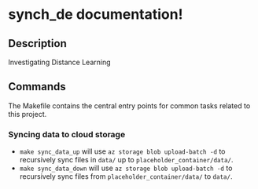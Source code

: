 # synch_de documentation!

## Description

Investigating Distance Learning

## Commands

The Makefile contains the central entry points for common tasks related to this project.

### Syncing data to cloud storage

* `make sync_data_up` will use `az storage blob upload-batch -d` to recursively sync files in `data/` up to `placeholder_container/data/`.
* `make sync_data_down` will use `az storage blob upload-batch -d` to recursively sync files from `placeholder_container/data/` to `data/`.


